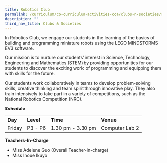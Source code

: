 ```yaml
---
title: Robotics Club
permalink: /curriculum/co-curriculum-activities-cca/clubs-n-societies/robotics-club/
description: ""
third_nav_title: Clubs & Societies
---
```


<p>In Robotics Club, we engage our students in the learning of the basics of building and programming miniature robots using the LEGO MINDSTORMS EV3 software.&nbsp;</p>
<p>Our mission is to nurture our students&rsquo; interest in Science, Technology, Engineering and Mathematics (STEM) by providing opportunities for our students to discover the exciting world of programming and equipping them with skills for the future.&nbsp;</p>
<p>Our students work collaboratively in teams to develop problem-solving skills, creative thinking and team spirit through innovative play. They also train intensively to take part in a variety of competitions, such as the National Robotics Competition (NRC).</p>
<p><strong>Schedule</strong></p>
<table border="0" cellspacing="0" cellpadding="2">
<tbody>
<tr>
<td><strong>Day</strong></td>
<td><strong>Level</strong></td>
<td><strong>Time</strong></td>
<td><strong>Venue</strong></td>
</tr>
<tr>
<td>Friday</td>
<td>P3 - P6</td>
<td>1.30 pm - 3.30 pm</td>
<td>Computer Lab 2</td>
</tr>
</tbody>
</table>
<p><strong>Teachers-In-Charge</strong></p>
<ul>
<li>Miss Adelene Guo (Overall Teacher-in-charge)</li>
<li>Miss Inoue Ikuyo</li>
</ul>